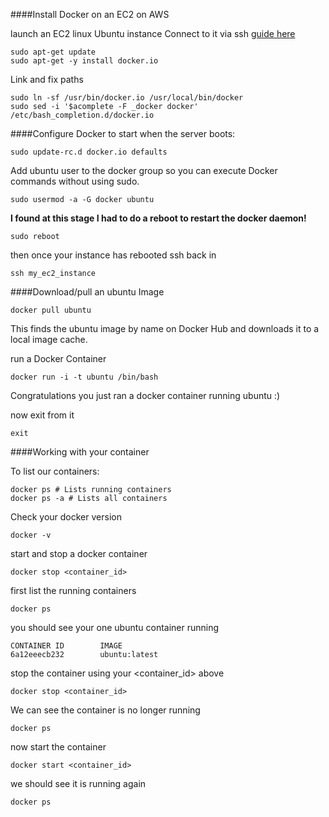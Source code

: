 ####Install Docker on an EC2 on AWS

launch an EC2 linux Ubuntu instance
Connect to it via ssh [guide here](http://ghost.stevenisekimart.in/set-up-a-node-js-site-on-ec2-with-nginx-pm2/)

```
sudo apt-get update
sudo apt-get -y install docker.io
```

Link and fix paths

```
sudo ln -sf /usr/bin/docker.io /usr/local/bin/docker
sudo sed -i '$acomplete -F _docker docker' /etc/bash_completion.d/docker.io
```

####Configure Docker to start when the server boots:

```
sudo update-rc.d docker.io defaults
```

Add ubuntu user to the docker group so you can execute Docker commands without using sudo.

```
sudo usermod -a -G docker ubuntu
```

**I found at this stage I had to do a reboot to restart the docker daemon!**
```
sudo reboot
```

then once your instance has rebooted ssh back in

```
ssh my_ec2_instance
```

####Download/pull an ubuntu Image

```
docker pull ubuntu
```

This finds the ubuntu image by name on Docker Hub and downloads it to a local image cache.

run a Docker Container

```
docker run -i -t ubuntu /bin/bash
```

Congratulations you just ran a docker container running ubuntu :)

now exit from it

```
exit
```

####Working with your container

To list our containers:

```
docker ps # Lists running containers
docker ps -a # Lists all containers
```

Check your docker version

```
docker -v
```

start and stop a docker container

```
docker stop <container_id>
```

first list the running containers
```
docker ps
```
you should see your one ubuntu container running

```
CONTAINER ID        IMAGE         
6a12eeecb232        ubuntu:latest 
```

stop the container using your <container_id> above

```
docker stop <container_id>
```

We can see the container is no longer running

```
docker ps
```

now start the container

```
docker start <container_id>
```

we should see it is running again

```
docker ps
```